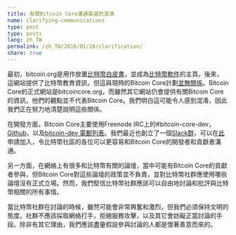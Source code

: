 ```yaml
---
title: 有關Bitcoin Core溝通渠道的澄清
name: clarifying-communications
type: post
type: posts
lang: zh_TW
permalink: /zh_TW/2016/01/28/clarification/
share: true
---
```

最初，bitcoin.org是用作放置[比特幣白皮書](https://bitcoin.org/bitcoin.pdf)，並成為[比特幣軟件](https://bitcoin.org/en/download)的主頁。後來，這網站提供了比特幣教育資訊，但這與現時的Bitcoin Core計劃[並無關係](https://bitcoin.org/en/bitcoin-core/about-site)。Bitcoin Core的正式網站是bitcoincore.org，而雖然其它網站仍會提供有關Bitcoin Core的資訊，他們的觀點並不代表Bitcoin Core。我們明白這可能令人感到混淆，因此我們正在努力地清楚說明這些關係。

在開發方面，Bitcoin Core主要使用Freenode IRC上的#bitcoin-core-dev，[Github](https://github.com/bitcoin/bitcoin)，以及[bitcoin-dev 電郵列表](http://lists.linuxfoundation.org/pipermail/bitcoin-dev/)。我們最近也創立了一個[Slack群](https://bitcoincore.slack.com)，可以在[此](https://slack.bitcoincore.org)申請加入，令比特幣社區的各位可以更容易和Bitcoin Core的開發者和貢獻者溝通。

另一方面，在網絡上有很多和比特幣有關的論壇，當中可能有Bitcoin Core的貢獻者參與，但Bitcoin Core對這些論壇的政策並不負責，並對比特幣社群應使用哪些論壇沒有正式立場。然而，我們堅信比特幣社群應該可以自由地討論和批評與比特幣相關的所有事情。

當比特幣社群在討論的時候，雖然可能會非常興奮和激烈，但我們必須保持文明的態度。社群不應該採取網絡打手，拒絕服務攻擊，以及其它會妨礙正當討論的手段。除非有其它理由，我們應該盡量假設參與討論的人都是懷著善意而來的。

